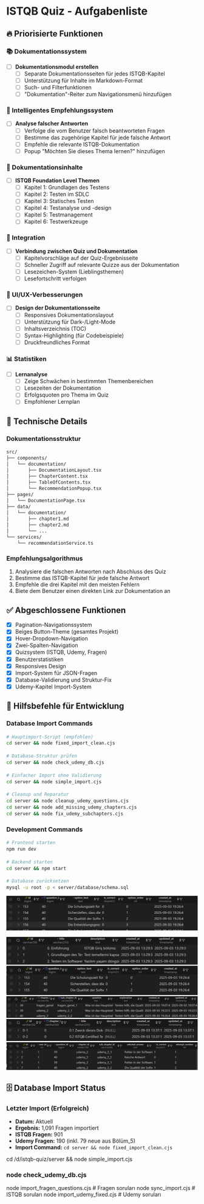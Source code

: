 # ISTQB Quiz - Aufgabenliste

## 🔥 Priorisierte Funktionen

### 📚 Dokumentationssystem

- [ ] **Dokumentationsmodul erstellen**
  - [ ] Separate Dokumentationsseiten für jedes ISTQB-Kapitel
  - [ ] Unterstützung für Inhalte im Markdown-Format
  - [ ] Such- und Filterfunktionen
  - [ ] "Dokumentation"-Reiter zum Navigationsmenü hinzufügen

### 🎯 Intelligentes Empfehlungssystem

- [ ] **Analyse falscher Antworten**
  - [ ] Verfolge die vom Benutzer falsch beantworteten Fragen
  - [ ] Bestimme das zugehörige Kapitel für jede falsche Antwort
  - [ ] Empfehle die relevante ISTQB-Dokumentation
  - [ ] Popup "Möchten Sie dieses Thema lernen?" hinzufügen

### 📖 Dokumentationsinhalte

- [ ] **ISTQB Foundation Level Themen**
  - [ ] Kapitel 1: Grundlagen des Testens
  - [ ] Kapitel 2: Testen im SDLC
  - [ ] Kapitel 3: Statisches Testen
  - [ ] Kapitel 4: Testanalyse und -design
  - [ ] Kapitel 5: Testmanagement
  - [ ] Kapitel 6: Testwerkzeuge

### 🔗 Integration

- [ ] **Verbindung zwischen Quiz und Dokumentation**
  - [ ] Kapitelvorschläge auf der Quiz-Ergebnisseite
  - [ ] Schneller Zugriff auf relevante Quizze aus der Dokumentation
  - [ ] Lesezeichen-System (Lieblingsthemen)
  - [ ] Lesefortschritt verfolgen

### 🎨 UI/UX-Verbesserungen

- [ ] **Design der Dokumentationsseite**
  - [ ] Responsives Dokumentationslayout
  - [ ] Unterstützung für Dark-/Light-Mode
  - [ ] Inhaltsverzeichnis (TOC)
  - [ ] Syntax-Highlighting (für Codebeispiele)
  - [ ] Druckfreundliches Format

### 📊 Statistiken

- [ ] **Lernanalyse**
  - [ ] Zeige Schwächen in bestimmten Themenbereichen
  - [ ] Lesezeiten der Dokumentation
  - [ ] Erfolgsquoten pro Thema im Quiz
  - [ ] Empfohlener Lernplan

## 🔧 Technische Details

### Dokumentationsstruktur

```
src/
├── components/
│   └── documentation/
│       ├── DocumentationLayout.tsx
│       ├── ChapterContent.tsx
│       ├── TableOfContents.tsx
│       └── RecommendationPopup.tsx
├── pages/
│   └── DocumentationPage.tsx
├── data/
│   └── documentation/
│       ├── chapter1.md
│       ├── chapter2.md
│       └── ...
└── services/
    └── recommendationService.ts
```

### Empfehlungsalgorithmus

1. Analysiere die falschen Antworten nach Abschluss des Quiz
2. Bestimme das ISTQB-Kapitel für jede falsche Antwort
3. Empfehle die drei Kapitel mit den meisten Fehlern
4. Biete dem Benutzer einen direkten Link zur Dokumentation an

## ✅ Abgeschlossene Funktionen

- [x] Pagination-Navigationssystem
- [x] Beiges Button-Theme (gesamtes Projekt)
- [x] Hover-Dropdown-Navigation
- [x] Zwei-Spalten-Navigation
- [x] Quizsystem (ISTQB, Udemy, Fragen)
- [x] Benutzerstatistiken
- [x] Responsives Design
- [x] Import-System für JSON-Fragen
- [x] Database-Validierung und Struktur-Fix
- [x] Udemy-Kapitel Import-System

## 🔧 Hilfsbefehle für Entwicklung

### Database Import Commands

```bash
# Hauptimport-Script (empfohlen)
cd server && node fixed_import_clean.cjs

# Database-Struktur prüfen
cd server && node check_udemy_db.cjs

# Einfacher Import ohne Validierung
cd server && node simple_import.cjs

# Cleanup und Reparatur
cd server && node cleanup_udemy_questions.cjs
cd server && node add_missing_udemy_chapters.cjs
cd server && node fix_udemy_subchapters.cjs
```

### Development Commands

```bash
# Frontend starten
npm run dev

# Backend starten
cd server && npm start

# Database zurücksetzen
mysql -u root -p < server/database/schema.sql
```

![alt text](image.png)

![alt text](image-1.png)
![alt text](image-2.png)
![alt text](image-3.png)
![alt text](image-4.png)
![alt text](image-5.png)

## 🗄️ Database Import Status

### Letzter Import (Erfolgreich)

- **Datum:** Aktuell
- **Ergebnis:** 1,091 Fragen importiert
- **ISTQB Fragen:** 901
- **Udemy Fragen:** 190 (inkl. 79 neue aus Bölüm_5)
- **Import Command:** `cd server && node fixed_import_clean.cjs`

cd /d/istqb-quiz/server && node simple_import.cjs

### node check_udemy_db.cjs



node import_fragen_questions.cjs # Fragen soruları
node sync_import.cjs             # ISTQB soruları
node import_udemy_fixed.cjs      # Udemy soruları